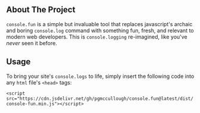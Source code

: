 ## About The Project
`console.fun` is a simple but invaluable tool that replaces javascript's archaic and boring `console.log` command with something fun, fresh, and relevant to modern web developers. This is `console.logging` re-imagined, like you've *never* seen it before.

## Usage
To bring your site's `console.logs` to life, simply insert the following code into any `html` file's  `<head>` tags:

`<script src="https://cdn.jsdelivr.net/gh/pgmccullough/console.fun@latest/dist/console-fun.min.js"></script>`